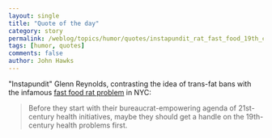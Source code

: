 ```yaml
---
layout: single 
title: "Quote of the day" 
category: story
permalink: /weblog/topics/humor/quotes/instapundit_rat_fast_food_19th_century.html
tags: [humor, quotes] 
comments: false 
author: John Hawks 
---
```



<p>
"Instapundit" Glenn Reynolds, contrasting the idea of trans-fat bans with the infamous <a href="http://feeds.feedburner.com/~r/instapundit/main/~3/99025809/003020.php">fast food rat problem</a> in NYC: 
</p>

<blockquote>Before they start with their bureaucrat-empowering agenda of 21st-century health initiatives, maybe they should get a handle on the 19th-century health problems first.</blockquote>

